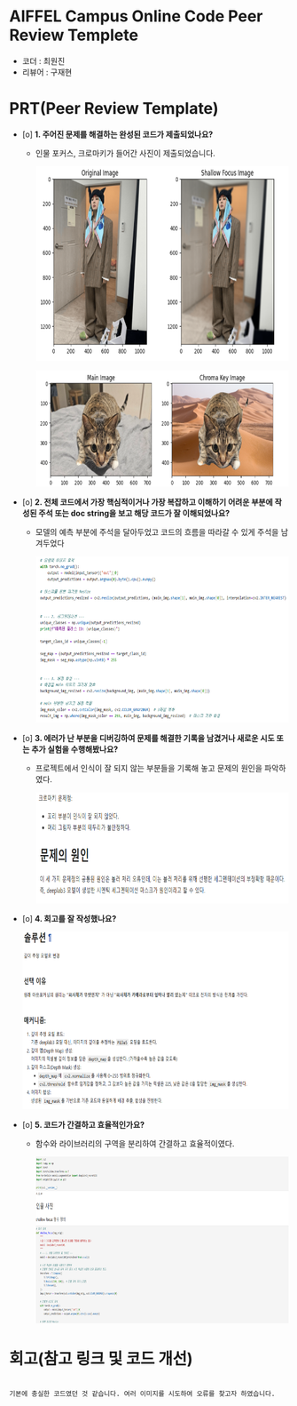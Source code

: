 # AIFFEL Campus Online Code Peer Review Templete
- 코더 : 최원진
- 리뷰어 : 구재현

# PRT(Peer Review Template)
- [o]  **1. 주어진 문제를 해결하는 완성된 코드가 제출되었나요?**
    - 인물 포커스, 크로마키가 들어간 사진이 제출되었습니다.
     
      <img src="/Exploration/Ex04/img/img1.png" width="700px" height="350px"></img>

      <img src="/Exploration/Ex04/img/img2.png" width="700px" height="210px"></img>
    
- [o]  **2. 전체 코드에서 가장 핵심적이거나 가장 복잡하고 이해하기 어려운 부분에 작성된 
주석 또는 doc string을 보고 해당 코드가 잘 이해되었나요?**


    - 모델의 예측 부분에 주석을 달아두었고 코드의 흐름을 따라갈 수 있게 주석을 남겨두었다
 
      <img src="/Exploration/Ex04/img/img3.png" width="700px" height="300px"></img>
        
- [o]  **3. 에러가 난 부분을 디버깅하여 문제를 해결한 기록을 남겼거나
새로운 시도 또는 추가 실험을 수행해봤나요?**


    - 프로젝트에서 인식이 잘 되지 않는 부분들을 기록해 놓고 문제의 원인을 파악하였다.
 
      <img src="/Exploration/Ex04/img/img4.png" width="800px" height="200px"></img>
        
- [o]  **4. 회고를 잘 작성했나요?**

     <img src="/Exploration/Ex04/img/img5.png" width="800px" height="320px"></img>
        
- [o]  **5. 코드가 간결하고 효율적인가요?**
    - 함수와 라이브러리의 구역을 분리하여 간결하고 효율적이였다.
 
      <img src="/Exploration/Ex04/img/img6.png" width="800px" height="300px"></img>


# 회고(참고 링크 및 코드 개선)
```

기본에 충실한 코드였던 것 같습니다. 여러 이미지를 시도하여 오류를 찾고자 하였습니다.

```
